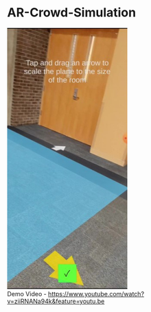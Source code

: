 # AR-Crowd-Simulation

![Demo Image](https://raw.githubusercontent.com/jocrob/AR-Crowd-Simulation/master/Demo/ARCrowdSim_Moment.jpg)  
Demo Video - https://www.youtube.com/watch?v=ziiRNANa94k&feature=youtu.be
